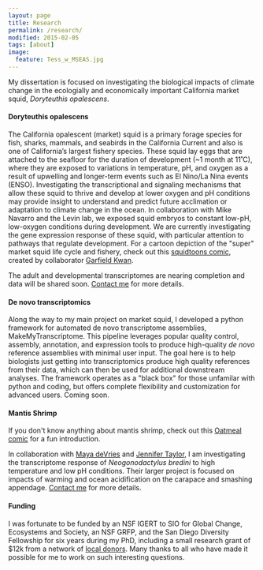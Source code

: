 ```yaml
---
layout: page
title: Research
permalink: /research/
modified: 2015-02-05
tags: [about]
image: 
  feature: Tess_w_MSEAS.jpg 
---
```


My dissertation is focused on investigating the biological impacts of climate change in the ecologially and economically important California market squid, *Doryteuthis opalescens*.


#### Doryteuthis opalescens

The California opalescent (market) squid is a primary forage species for fish, sharks, mammals, and seabirds in the California Current and also is one of California’s largest fishery species. These squid lay eggs that are attached to the seafloor for the duration of development (~1 month at 11˚C), where they are exposed to variations in temperature, pH, and oxygen as a result of upwelling and longer-term events such as El Nino/La Nina events (ENSO). Investigating the transcriptional
and signaling mechanisms that allow these squid to thrive and develop at lower oxygen and pH conditions may provide insight to understand and predict future acclimation or adaptation to climate change in the ocean. In collaboration with Mike Navarro and the Levin lab, we exposed squid embryos to constant low-pH, low-oxygen conditions during development. We are currently investigating the gene expression response of these squid, with particular attention to pathways that regulate
development. For a cartoon depiction of the "super" market squid life cycle and fishery, check out this [squidtoons comic](http://www.squidtoons.com/the-super-market-squid.html/), created by collaborator [Garfield Kwan](https://scripps.ucsd.edu/labs/mtresguerres/members/garfield/).

The adult and developmental transcriptomes are nearing completion and data will be shared soon. [Contact me](mailto:ntpierce@gmail.com) for more details. 

#### De novo transcriptomics 

Along the way to my main project on market squid, I developed a python framework for automated de novo transcriptome assemblies, MakeMyTranscriptome. This pipeline leverages popular quality control, assembly, annotation, and expression tools to produce high-quality *de novo* reference assemblies with minimal user input. The goal here is to help biologists just getting into transcriptomics produce high quality references from their data, which can then be used for additional downstream analyses. The framework operates as a "black box" for those unfamilar with python and coding, but offers complete flexibility and customization for advanced users. Coming soon.

#### Mantis Shrimp

If you don't know anything about mantis shrimp, check out this [Oatmeal comic](http://theoatmeal.com/comics/mantis_shrimp/) for a fun introduction.

In collaboration with [Maya deVries](http://scrippsscholars.ucsd.edu/mdevries/biocv/) and [Jennifer Taylor](http://scrippsscholars.ucsd.edu/j3taylor/biocv/), I am investigating the transcriptome response of *Neogonodactylus bredini* to high temperature and low pH conditions. Their larger project is focused on impacts of warming and ocean acidification on the carapace and smashing appendage. [Contact me](mailto:ntpierce@gmail.com) for more details.

#### Funding

I was fortunate to be funded by an NSF IGERT to SIO for Global Change, Ecosystems and Society, an NSF GRFP, and the San Diego Diversity Fellowship for six years during my PhD, including a small research grant of $12k from a network of [local donors](https://scripps.ucsd.edu/giving/impacts/fellowship-donors-recognized). Many thanks to all who have made it possible for me to work on such interesting questions.





